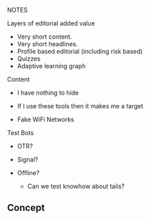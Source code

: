 NOTES


Layers of editorial added value
 - Very short content.
 - Very short headlines.
 - Profile based editorial (including risk based)
 - Quizzes
 - Adaptive learning graph
 

Content
 - I have nothing to hide
 - If I use these tools then it makes me a target

 - Fake WiFi Networks

Test Bots


 - OTR?
 - Signal?

 - Offline?
   - Can we test knowhow about tails?

 Concept
  - 

